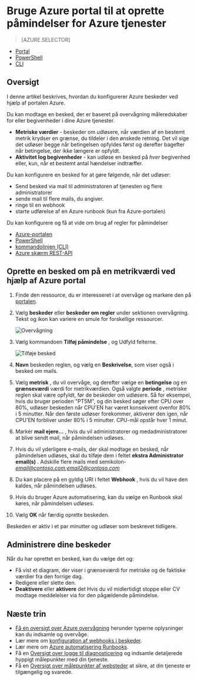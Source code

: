 <properties
    pageTitle="Bruge Azure portal til at oprette påmindelser for Azure services | Microsoft Azure"
    description="Bruge Azure-portalen til at oprette Azure beskeder, der kan udløse beskeder eller automatisering, når de angivne betingelser er opfyldt."
    authors="rboucher"
    manager="carolz"
    editor=""
    services="monitoring-and-diagnostics"
    documentationCenter="monitoring-and-diagnostics"/>

<tags
    ms.service="monitoring-and-diagnostics"
    ms.workload="na"
    ms.tgt_pltfrm="na"
    ms.devlang="na"
    ms.topic="article"
    ms.date="09/23/2016"
    ms.author="robb"/>

# <a name="use-azure-portal-to-create-alerts-for-azure-services"></a>Bruge Azure portal til at oprette påmindelser for Azure tjenester

> [AZURE.SELECTOR]
- [Portal](insights-alerts-portal.md)
- [PowerShell](insights-alerts-powershell.md)
- [CLI](insights-alerts-command-line-interface.md)

## <a name="overview"></a>Oversigt

I denne artikel beskrives, hvordan du konfigurerer Azure beskeder ved hjælp af portalen Azure.   

Du kan modtage en besked, der er baseret på overvågning måleredskaber for eller begivenheder i dine Azure tjenester.

- **Metriske værdier** - beskeder om udløsere, når værdien af en bestemt metrik krydser en grænse, du tildeler i den ønskede retning. Det vil sige det udløser begge når betingelsen opfyldes først og derefter bagefter når betingelse, der ikke længere er opfyldt.    
- **Aktivitet log begivenheder** - kan udløse en besked på *hver* begivenhed eller, kun, når et bestemt antal hændelser indtræffer.


Du kan konfigurere en besked for at gøre følgende, når det udløser:

- Send besked via mail til administratoren af tjenesten og flere administratorer
- sende mail til flere mails, du angiver.
- ringe til en webhook
- starte udførelse af en Azure runbook (kun fra Azure-portalen)

Du kan konfigurere og få at vide om brug af regler for påmindelser

- [Azure-portalen](insights-alerts-portal.md)
- [PowerShell](insights-alerts-powershell.md)
- [kommandolinjen (CLI)](insights-alerts-command-line-interface.md)
- [Azure skærm REST-API](https://msdn.microsoft.com/library/azure/dn931945.aspx)


## <a name="create-an-alert-rule-on-a-metric-with-the-azure-portal"></a>Oprette en besked om på en metrikværdi ved hjælp af Azure portal

1. Finde den ressource, du er interesseret i at overvåge og markere den på [portalen](https://portal.azure.com/).

2. Vælg **beskeder** eller **beskeder om regler** under sektionen overvågning. Tekst og ikon kan variere en smule for forskellige ressourcer.  

    ![Overvågning](./media/insights-alerts-portal/AlertRulesButton.png)


3. Vælg kommandoen **Tilføj påmindelse** , og Udfyld felterne.

    ![Tilføje besked](./media/insights-alerts-portal/AddAlertOnlyParamsPage.png)

4. **Navn** beskeden reglen, og vælg en **Beskrivelse**, som viser også i besked om mails.
5. Vælg **metrisk** , du vil overvåge, og derefter vælge en **betingelse** og en **grænseværdi** værdi for metrikværdien. Også valgte **periode** , metriske reglen skal være opfyldt, før de beskeder om udløsere. Så for eksempel, hvis du bruger perioden "PT5M", og din besked søger efter CPU over 80%, udløser beskeden når CPU'EN har været konsekvent ovenfor 80% i 5 minutter. Når den første udløser forekommer, aktiverer den igen, når CPU'EN forbliver under 80% i 5 minutter. CPU-mål opstår hver 1 minut.   

6. Markér **mail ejere...** , hvis du vil administratorer og medadministratorer at blive sendt mail, når påmindelsen udløses.

7. Hvis du vil yderligere e-mails, der skal modtage en besked, når påmindelsen udløses, skal du tilføje dem i feltet **ekstra Administrator email(s)** . Adskille flere mails med semikolon-*email@contoso.com;email2@contoso.com*

8. Du kan placere på en gyldig URI i feltet **Webhook** , hvis du vil have den kaldes, når påmindelsen udløses.

9. Hvis du bruger Azure automatisering, kan du vælge en Runbook skal køres, når påmindelsen udløses.

10. Vælg **OK** når færdig oprette beskeden.   

Beskeden er aktiv i et par minutter og udløser som beskrevet tidligere.

## <a name="managing-your-alerts"></a>Administrere dine beskeder

Når du har oprettet en besked, kan du vælge det og:

- Få vist et diagram, der viser i grænseværdi for metriske og de faktiske værdier fra den forrige dag.
- Redigere eller slette den.
- **Deaktivere** eller **aktivere** det Hvis du vil midlertidigt stoppe eller CV modtage meddelelser via for den pågældende påmindelse.



## <a name="next-steps"></a>Næste trin

* [Få en oversigt over Azure overvågning](monitoring-overview.md) herunder typerne oplysninger kan du indsamle og overvåge.
* Lær mere om [konfiguration af webhooks i beskeder](insights-webhooks-alerts.md).
* Lær mere om [Azure automatisering Runbooks](..\automation\automation-starting-a-runbook.md).
* Få en [Oversigt over logge til diagnosticering](monitoring-overview-of-diagnostic-logs.md) og indsamle detaljerede hyppigt målepunkter med din tjeneste.
* Få en [Oversigt over målepunkter af websteder](insights-how-to-customize-monitoring.md) at sikre, at din tjeneste er tilgængelig og svarede.
